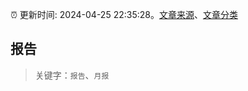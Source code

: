 :alarm_clock: 更新时间: 2024-04-25 22:35:28。[文章来源](/README.md)、[文章分类](/TAGS.md)

## 报告


> 关键字：`报告`、`月报`



